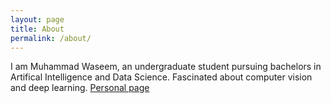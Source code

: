 ```yaml
---
layout: page
title: About
permalink: /about/
---
```


I am Muhammad Waseem, an undergraduate student pursuing bachelors in Artifical Intelligence and Data Science. Fascinated about computer vision and deep learning. [Personal page](https://hwaseem04.github.io/)

